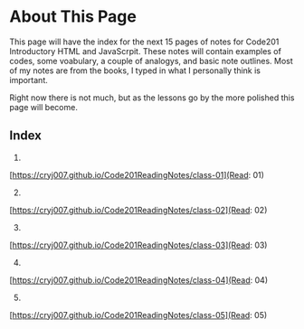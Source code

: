 # About This Page

This page will have the index for the next 15 pages of notes for Code201 Introductory HTML and JavaScrpit. These notes will contain examples of codes, some voabulary, a couple of analogys, and basic note outlines. Most of my notes are from the books, I typed in what I personally think is important.

Right now there is not much, but as the lessons go by the more polished this page will become.

## Index
1.
[https://cryj007.github.io/Code201ReadingNotes/class-01](Read: 01)

2.
[https://cryj007.github.io/Code201ReadingNotes/class-02](Read: 02)

3.
[https://cryj007.github.io/Code201ReadingNotes/class-03](Read: 03)

4.
[https://cryj007.github.io/Code201ReadingNotes/class-04](Read: 04)

5.
[https://cryj007.github.io/Code201ReadingNotes/class-05](Read: 05)
